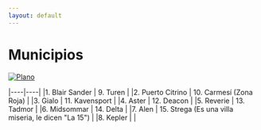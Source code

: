 ```yaml
---
layout: default
---
```


<h1>Municipios</h1>

[![Plano](https://www.dropbox.com/scl/fi/vwtcvif2zzn2vyr7y0b2c/bs.jpg?rlkey=tvdeu0hl6xf36vpsri9jfn9cu&raw=1 'Ciudad BS')](https://www.dropbox.com/scl/fi/bbrpkgww6m8qfmcbku12d/bs.gif?rlkey=v6em3ubt0lsjbv3owip973qoq&raw=1)

|----|----|
|1. Blair Sander  | 9. Turen |
|2. Puerto Citrino | 10. Carmesí (Zona Roja) |
|3. Gialo | 11. Kavensport |
|4. Aster | 12. Deacon |
|5. Reverie | 13. Tadmor |
|6. Midsommar | 14. Delta |
|7. Alen | 15. Strega (Es una villa miseria, le dicen "La 15") |
|8. Kepler |  |
